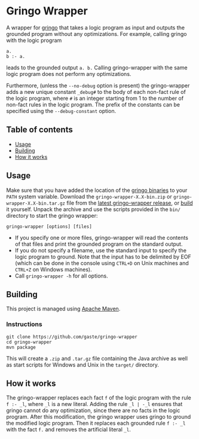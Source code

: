 # Gringo Wrapper
A wrapper for [gringo](http://potassco.sourceforge.net/) that takes a logic program as input and outputs the grounded program without any optimizations. For example, calling gringo with the logic program
```
a.
b :- a.
```
leads to the grounded output ``a. b.`` Calling gringo-wrapper with the same logic program does not perform any optimizations.

Furthermore, (unless the ``--no-debug`` option is present) the gringo-wrapper adds a new unique constant ``_debug#`` to the body of each non-fact rule of the logic program, where ``#`` is an integer starting from 1 to the number of non-fact rules in the logic program. The prefix of the constants can be specified using the ``--debug-constant`` option. 

## Table of contents
 - [Usage](#usage)
 - [Building](#building)
 - [How it works](#how-it-works)

## Usage
Make sure that you have added the location of the [gringo binaries](http://sourceforge.net/projects/potassco/files/gringo/) to your `PATH` system variable.
Download the `gringo-wrapper-X.X-bin.zip` or `gringo-wrapper-X.X-bin.tar.gz` file from the [latest gringo-wrapper release](https://github.com/gaste/gringo-wrapper/releases/latest), or [build](#building) it yourself. Unpack the archive and use the scripts provided in the `bin/` directory to start the gringo wrapper:
```
gringo-wrapper [options] [files]
```
 - If you specify one or more files, gringo-wrapper will read the contents of that files and print the grounded program on the standard output.
 - If you do not specify a filename, use the standard input to specify the logic program to ground. Note that the input has to be delimited by EOF (which can be done in the console using `CTRL+D` on Unix machines and `CTRL+Z` on Windows machines).
 - Call `gringo-wrapper -h` for all options.

## Building
This project is managed using [Apache Maven](https://maven.apache.org/).

### Instructions

```
git clone https://github.com/gaste/gringo-wrapper
cd gringo-wrapper
mvn package
```

This will create a `.zip` and `.tar.gz` file containing the Java archive as well as start scripts for Windows and Unix in the `target/` directory.

## How it works
The gringo-wrapper replaces each fact ``f`` of the logic program with the rule ``f :- _l``, where ``_l`` is a new literal. Adding the rule ``_l | -_l`` ensures that gringo cannot do any optimization, since there are no facts in the logic program. After this modification, the gringo wrapper uses gringo to ground the modified logic program. Then it replaces each grounded rule ``f :- _l`` with the fact ``f.`` and removes the artificial literal ``_l``.
